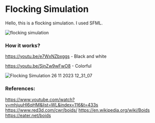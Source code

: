 # Flocking Simulation

Hello, this is a flocking simulation. I used SFML. 

![flocking simulation](https://github.com/tuananohut/Flocking-Simulation/assets/57767763/5dc631ec-16f6-42bb-aa9a-583ebefeca81)

### How it works? 
https://youtu.be/e7WxNZbxggs - Black and white

https://youtu.be/SjnZw9wFwO8 - Colorful

![Flocking Simulation 26 11 2023 12_31_07](https://github.com/tuananohut/Flocking-Simulation/assets/57767763/e2b6d574-0a63-4572-970e-a2be73813800)


### References:
https://www.youtube.com/watch?v=mhjuuHl6qHM&list=WL&index=116&t=433s
https://www.red3d.com/cwr/boids/
https://en.wikipedia.org/wiki/Boids
https://eater.net/boids

